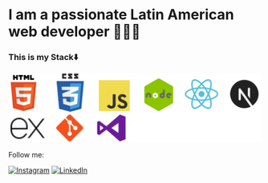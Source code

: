 # I am a passionate Latin American web developer 🧑🏻‍💻

### This is my Stack⬇️

![Stack](./stack.png)

Follow me:


[![Instagram](https://img.shields.io/badge/Instagram-@Anthony-E4405F?style=for-the-badge&logo=instagram&logoColor=white&labelColor=101010)](https://www.instagram.com/developtnb?igsh=NzZ2eHpna@54emRq&utm_source=qr)    [![LinkedIn](https://img.shields.io/badge/LinkedIn-Anthony-0077B5?style=for-the-badge&logo=linkedin&logoColor=white&labelColor=101010)](https://www.linkedin.com/in/anthony-garcia-b48b492a8)  

